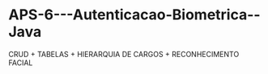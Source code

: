 # APS-6---Autenticacao-Biometrica--Java
CRUD + TABELAS + HIERARQUIA DE CARGOS + RECONHECIMENTO FACIAL 
